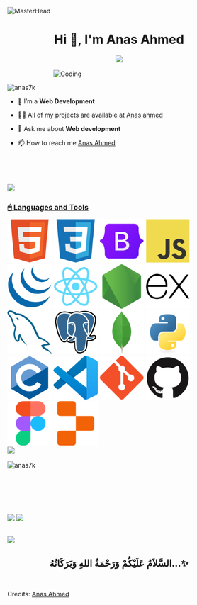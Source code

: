 ![MasterHead](https://user-images.githubusercontent.com/74038190/241765440-80728820-e06b-4f96-9c9e-9df46f0cc0a5.gif)
<h1 align="center">Hi 👋, I'm Anas Ahmed</h1>
<p align="center">
  <a href="https://github.com/DenverCoder1/readme-typing-svg"><img src="https://readme-typing-svg.herokuapp.com?font=Time+New+Roman&color=cyan&size=25&center=true&vCenter=true&width=600&height=100&lines=Assalamu+Alaikum;Web+Developer+;Active+Learner+and+Researcher;deeply+passionate+about+programming"></a>

</p>


<img align="right" alt="Coding" width="400" src="https://i.pinimg.com/originals/f9/13/57/f9135788c6aeeec438abb986f283936c.gif"><br>

<p align="left"> <img src="https://komarev.com/ghpvc/?username=anas7k&label=Profile%20views&color=0e75b6&style=flat" alt="anas7k" /></p>



- 🧠 I’m a **Web Development**

- 👨‍💻 All of my projects are available at [Anas ahmed](https://www.github.com/Anas7k)

- 💬 Ask me about **Web development**

- 📫 How to reach me <a href="mailto:anas.74k@gmail.com" target="blank">Anas Ahmed
<p align="left">
</p>
<br><br>

<br><img src="https://user-images.githubusercontent.com/73097560/115834477-dbab4500-a447-11eb-908a-139a6edaec5c.gif"><br>


### 🖱 Languages and Tools
  <p align="left">  
    <a href="https://developer.mozilla.org/en-US/docs/Web/HTML" target="_blank" rel="noopener noreferrer">
        <img src="https://raw.githubusercontent.com/devicons/devicon/master/icons/html5/html5-original.svg" alt="HTML" width="100" height="100"></a>
    <a href="https://developer.mozilla.org/en-US/docs/Web/CSS" target="_blank" rel="noopener noreferrer">
        <img src="https://raw.githubusercontent.com/devicons/devicon/master/icons/css3/css3-original.svg" alt="CSS" width="100" height="100"></a>
     <a href="https://getbootstrap.com/" target="_blank" rel="noopener noreferrer">
    <img src="https://raw.githubusercontent.com/devicons/devicon/master/icons/bootstrap/bootstrap-original.svg" alt="Bootstrap" width="100" height="100"></a>
    <a href="https://developer.mozilla.org/en-US/docs/Web/JavaScript" target="_blank" rel="noopener noreferrer">
        <img src="https://raw.githubusercontent.com/devicons/devicon/master/icons/javascript/javascript-original.svg" alt="JavaScript" width="100" height="100"></a>
    <a href="https://jquery.com/" target="_blank" rel="noopener noreferrer">
        <img src="https://raw.githubusercontent.com/devicons/devicon/master/icons/jquery/jquery-original.svg" alt="jQuery" width="100" height="100"></a>
    <a href="https://reactjs.org/" target="_blank" rel="noopener noreferrer">
        <img src="https://raw.githubusercontent.com/devicons/devicon/master/icons/react/react-original.svg" alt="React" width="100" height="100"></a>
    <a href="https://nodejs.org/" target="_blank" rel="noopener noreferrer">
        <img src="https://raw.githubusercontent.com/devicons/devicon/master/icons/nodejs/nodejs-original.svg" alt="Node.js" width="100" height="100"></a>
    <a href="https://expressjs.com/" target="_blank" rel="noopener noreferrer">
        <img src="https://raw.githubusercontent.com/devicons/devicon/master/icons/express/express-original.svg" alt="Express" width="100" height="100"></a>
    <a href="https://www.mysql.com/" target="_blank" rel="noopener noreferrer">
        <img src="https://raw.githubusercontent.com/devicons/devicon/master/icons/mysql/mysql-original.svg" alt="MySQL" width="100" height="100"></a>
    <a href="https://www.postgresql.org/" target="_blank" rel="noopener noreferrer">
        <img src="https://raw.githubusercontent.com/devicons/devicon/master/icons/postgresql/postgresql-original.svg" alt="PostgreSQL" width="100" height="100"></a>
    <a href="https://www.mongodb.com/" target="_blank" rel="noopener noreferrer">
        <img src="https://raw.githubusercontent.com/devicons/devicon/master/icons/mongodb/mongodb-original.svg" alt="MongoDB" width="100" height="100"></a>
    <a href="https://www.python.org" target="_blank" rel="noreferrer">
        <img src="https://raw.githubusercontent.com/devicons/devicon/master/icons/python/python-original.svg" alt="Python" width="100" height="100"></a>
    <a href="https://www.cprogramming.com/" target="_blank" rel="noreferrer">
        <img src="https://raw.githubusercontent.com/devicons/devicon/master/icons/c/c-original.svg" alt="C" width="100" height="100"></a>
    <a href="https://code.visualstudio.com/" target="_blank" rel="noopener noreferrer">
        <img src="https://raw.githubusercontent.com/devicons/devicon/master/icons/vscode/vscode-original.svg" alt="VS Code" width="100" height="100"></a>
    <a href="https://git-scm.com/" target="_blank" rel="noopener noreferrer">
        <img src="https://raw.githubusercontent.com/devicons/devicon/master/icons/git/git-original.svg" alt="Git" width="100" height="100"></a>
    <a href="https://github.com/" target="_blank" rel="noopener noreferrer">
        <img src="https://raw.githubusercontent.com/devicons/devicon/master/icons/github/github-original.svg" alt="GitHub" width="100" height="100"></a>
    <a href="https://www.figma.com/" target="_blank" rel="noopener noreferrer">
        <img src="https://raw.githubusercontent.com/devicons/devicon/master/icons/figma/figma-original.svg" alt="Figma" width="100" height="100"></a>
    <a href="https://replit.com/" target="_blank" rel="noopener noreferrer">
        <img src="https://raw.githubusercontent.com/devicons/devicon/master/icons/replit/replit-original.svg" alt="Replit" width="100" height="100"></a>
   


<br>
<img src="https://user-images.githubusercontent.com/73097560/115834477-dbab4500-a447-11eb-908a-139a6edaec5c.gif">
<br>
<p><img align="left"
src="https://github-readme-stats.vercel.app/api/top-langs?username=anas7k&show_icons=true&locale=en&bg_color=0d1117&text_color=ffffff&layout=compact"
    alt="anas7k" 
    bg_color=#808080/></p>

<br><br><br><br><br><br><br>
[![](https://github-readme-stats.vercel.app/api?username=Anas7k&show_icons=true&theme=tokyonight&hide_border=true&locale=en)](https://github.com/Anas7k)
[![](https://github-readme-streak-stats.herokuapp.com/?user=anas7k&theme=tokyonight&hide_border=true)](https://github.com/anas7k)

<br>
<img src="https://user-images.githubusercontent.com/73097560/115834477-dbab4500-a447-11eb-908a-139a6edaec5c.gif">

<div align='center'>

## <b>السَّلاَمُ عَلَيْكُمْ وَرَحْمَةُ اللهِ وَبَرَكَاتُهُ...✨</b>

</div>
<br>

Credits: [Anas Ahmed](https://github.com/Anas7k)
